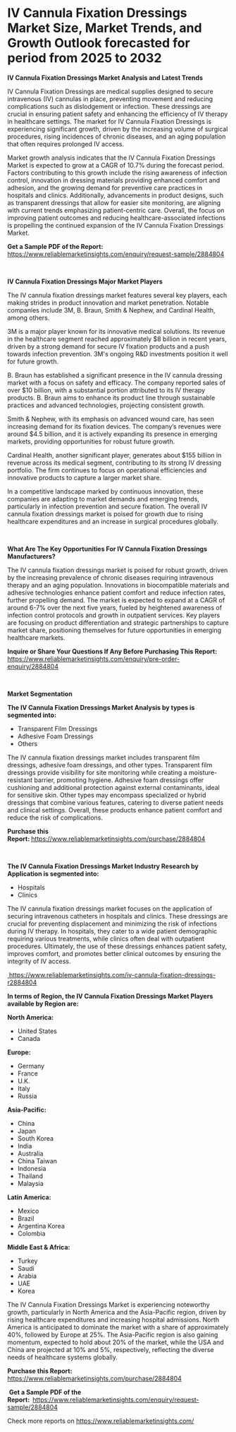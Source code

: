 <p><h1>IV Cannula Fixation Dressings Market Size, Market Trends, and Growth Outlook forecasted for period from 2025 to 2032</h1></p><p><strong>IV Cannula Fixation Dressings Market Analysis and Latest Trends</strong></p>
<p><p>IV Cannula Fixation Dressings are medical supplies designed to secure intravenous (IV) cannulas in place, preventing movement and reducing complications such as dislodgement or infection. These dressings are crucial in ensuring patient safety and enhancing the efficiency of IV therapy in healthcare settings. The market for IV Cannula Fixation Dressings is experiencing significant growth, driven by the increasing volume of surgical procedures, rising incidences of chronic diseases, and an aging population that often requires prolonged IV access.</p><p>Market growth analysis indicates that the IV Cannula Fixation Dressings Market is expected to grow at a CAGR of 10.7% during the forecast period. Factors contributing to this growth include the rising awareness of infection control, innovation in dressing materials providing enhanced comfort and adhesion, and the growing demand for preventive care practices in hospitals and clinics. Additionally, advancements in product designs, such as transparent dressings that allow for easier site monitoring, are aligning with current trends emphasizing patient-centric care. Overall, the focus on improving patient outcomes and reducing healthcare-associated infections is propelling the continued expansion of the IV Cannula Fixation Dressings Market.</p></p>
<p><strong>Get a Sample PDF of the Report:&nbsp;</strong> <a href="https://www.reliablemarketinsights.com/enquiry/request-sample/2884804?utm_campaign=3277&utm_medium=2&utm_source=Github&utm_content=ia&utm_term=13032025&utm_id=iv-cannula-fixation-dressings">https://www.reliablemarketinsights.com/enquiry/request-sample/2884804</a></p>
<p>&nbsp;</p>
<p><strong>IV Cannula Fixation Dressings Major Market Players</strong></p>
<p><p>The IV cannula fixation dressings market features several key players, each making strides in product innovation and market penetration. Notable companies include 3M, B. Braun, Smith & Nephew, and Cardinal Health, among others.</p><p>3M is a major player known for its innovative medical solutions. Its revenue in the healthcare segment reached approximately $8 billion in recent years, driven by a strong demand for secure IV fixation products and a push towards infection prevention. 3M's ongoing R&D investments position it well for future growth.</p><p>B. Braun has established a significant presence in the IV cannula dressing market with a focus on safety and efficacy. The company reported sales of over $10 billion, with a substantial portion attributed to its IV therapy products. B. Braun aims to enhance its product line through sustainable practices and advanced technologies, projecting consistent growth.</p><p>Smith & Nephew, with its emphasis on advanced wound care, has seen increasing demand for its fixation devices. The company’s revenues were around $4.5 billion, and it is actively expanding its presence in emerging markets, providing opportunities for robust future growth.</p><p>Cardinal Health, another significant player, generates about $155 billion in revenue across its medical segment, contributing to its strong IV dressing portfolio. The firm continues to focus on operational efficiencies and innovative products to capture a larger market share.</p><p>In a competitive landscape marked by continuous innovation, these companies are adapting to market demands and emerging trends, particularly in infection prevention and secure fixation. The overall IV cannula fixation dressings market is poised for growth due to rising healthcare expenditures and an increase in surgical procedures globally.</p></p>
<p>&nbsp;</p>
<p><strong>What Are The Key Opportunities For IV Cannula Fixation Dressings Manufacturers?</strong></p>
<p><p>The IV cannula fixation dressings market is poised for robust growth, driven by the increasing prevalence of chronic diseases requiring intravenous therapy and an aging population. Innovations in biocompatible materials and adhesive technologies enhance patient comfort and reduce infection rates, further propelling demand. The market is expected to expand at a CAGR of around 6-7% over the next five years, fueled by heightened awareness of infection control protocols and growth in outpatient services. Key players are focusing on product differentiation and strategic partnerships to capture market share, positioning themselves for future opportunities in emerging healthcare markets.</p></p>
<p><strong>Inquire or Share Your Questions If Any Before Purchasing This Report:</strong> <a href="https://www.reliablemarketinsights.com/enquiry/pre-order-enquiry/2884804?utm_campaign=3277&utm_medium=2&utm_source=Github&utm_content=ia&utm_term=13032025&utm_id=iv-cannula-fixation-dressings">https://www.reliablemarketinsights.com/enquiry/pre-order-enquiry/2884804</a></p>
<p>&nbsp;</p>
<p><strong>Market Segmentation</strong></p>
<p><strong>The IV Cannula Fixation Dressings Market Analysis by types is segmented into:</strong></p>
<p><ul><li>Transparent Film Dressings</li><li>Adhesive Foam Dressings</li><li>Others</li></ul></p>
<p><p>The IV cannula fixation dressings market includes transparent film dressings, adhesive foam dressings, and other types. Transparent film dressings provide visibility for site monitoring while creating a moisture-resistant barrier, promoting hygiene. Adhesive foam dressings offer cushioning and additional protection against external contaminants, ideal for sensitive skin. Other types may encompass specialized or hybrid dressings that combine various features, catering to diverse patient needs and clinical settings. Overall, these products enhance patient comfort and reduce the risk of complications.</p></p>
<p><strong>Purchase this Report:&nbsp;</strong><a href="https://www.reliablemarketinsights.com/purchase/2884804?utm_campaign=3277&utm_medium=2&utm_source=Github&utm_content=ia&utm_term=13032025&utm_id=iv-cannula-fixation-dressings">https://www.reliablemarketinsights.com/purchase/2884804</a></p>
<p>&nbsp;</p>
<p><strong>The IV Cannula Fixation Dressings Market Industry Research by Application is segmented into:</strong></p>
<p><ul><li>Hospitals</li><li>Clinics</li></ul></p>
<p><p>The IV cannula fixation dressings market focuses on the application of securing intravenous catheters in hospitals and clinics. These dressings are crucial for preventing displacement and minimizing the risk of infections during IV therapy. In hospitals, they cater to a wide patient demographic requiring various treatments, while clinics often deal with outpatient procedures. Ultimately, the use of these dressings enhances patient safety, improves comfort, and promotes better clinical outcomes by ensuring the integrity of IV access.</p></p>
<p><a href="https://www.reliablemarketinsights.com/iv-cannula-fixation-dressings-r2884804?utm_campaign=3277&utm_medium=2&utm_source=Github&utm_content=ia&utm_term=13032025&utm_id=iv-cannula-fixation-dressings">&nbsp;https://www.reliablemarketinsights.com/iv-cannula-fixation-dressings-r2884804</a></p>
<p><strong>In terms of Region, the IV Cannula Fixation Dressings Market Players available by Region are:</strong></p>
<p>
    <p> <strong> North America: </strong>
        <ul>
            <li>United States</li>
            <li>Canada</li>
        </ul>
        </p> 
    <p> <strong> Europe: </strong>
        <ul>
            <li>Germany</li>
            <li>France</li>
            <li>U.K.</li>
            <li>Italy</li>
            <li>Russia</li>
        </ul>
        </p> 
    <p> <strong> Asia-Pacific: </strong>
        <ul>
            <li>China</li>
            <li>Japan</li>
            <li>South Korea</li>
            <li>India</li>
            <li>Australia</li>
            <li>China Taiwan</li>
            <li>Indonesia</li>
            <li>Thailand</li>
            <li>Malaysia</li>
        </ul>
        </p> 
    <p> <strong> Latin America: </strong>
        <ul>
            <li>Mexico</li>
            <li>Brazil</li>
            <li>Argentina Korea</li>
            <li>Colombia</li>
        </ul>
        </p> 
    <p> <strong> Middle East & Africa: </strong>
        <ul>
            <li>Turkey</li>
            <li>Saudi</li>
            <li>Arabia</li>
            <li>UAE</li>
            <li>Korea</li>
        </ul>
    </p>
    </p>
<p><p>The IV Cannula Fixation Dressings Market is experiencing noteworthy growth, particularly in North America and the Asia-Pacific region, driven by rising healthcare expenditures and increasing hospital admissions. North America is anticipated to dominate the market with a share of approximately 40%, followed by Europe at 25%. The Asia-Pacific region is also gaining momentum, expected to hold about 20% of the market, while the USA and China are projected at 10% and 5%, respectively, reflecting the diverse needs of healthcare systems globally.</p></p>
<p><strong>Purchase this Report: </strong><a href="https://www.reliablemarketinsights.com/purchase/2884804?utm_campaign=3277&utm_medium=2&utm_source=Github&utm_content=ia&utm_term=13032025&utm_id=iv-cannula-fixation-dressings">https://www.reliablemarketinsights.com/purchase/2884804</a></p>
<p>&nbsp;<strong>Get a Sample PDF of the Report:&nbsp;&nbsp;</strong><a href="https://www.reliablemarketinsights.com/enquiry/request-sample/2884804?utm_campaign=3277&utm_medium=2&utm_source=Github&utm_content=ia&utm_term=13032025&utm_id=iv-cannula-fixation-dressings">https://www.reliablemarketinsights.com/enquiry/request-sample/2884804</a></p>
<p><strong></strong></p>
<p>Check more reports on <a href="https://www.reliablemarketinsights.com/?utm_campaign=3277&utm_medium=2&utm_source=Github&utm_content=ia&utm_term=13032025&utm_id=iv-cannula-fixation-dressings">https://www.reliablemarketinsights.com/</a></p>